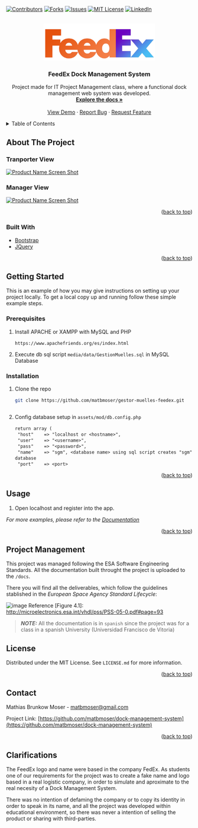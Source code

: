 <div id="top"></div>
<!--
*** Thanks for checking out the Best-README-Template. If you have a suggestion
*** that would make this better, please fork the repo and create a pull request
*** or simply open an issue with the tag "enhancement".
*** Don't forget to give the project a star!
*** Thanks again! Now go create something AMAZING! :D
-->



<!-- PROJECT SHIELDS -->
<!--
*** I'm using markdown "reference style" links for readability.
*** Reference links are enclosed in brackets [ ] instead of parentheses ( ).
*** See the bottom of this document for the declaration of the reference variables
*** for contributors-url, forks-url, etc. This is an optional, concise syntax you may use.
*** https://www.markdownguide.org/basic-syntax/#reference-style-links
-->
[![Contributors][contributors-shield]][contributors-url]
[![Forks][forks-shield]][forks-url]
[![Issues][issues-shield]][issues-url]
[![MIT License][license-shield]][license-url]
[![LinkedIn][linkedin-shield]][linkedin-url]



<!-- PROJECT LOGO -->
<br />
<div align="center">
  <a href="https://github.com/matbmoser/dock-management-system">
    <img src="media/img/feedex.png" alt="Logo" width="300" height="100">
  </a>

<h3 align="center">FeedEx Dock Management System</h3>

  <p align="center">
    Project made for IT Project Management class, where a functional dock management web system was developed.
    <br />
    <a href="https://github.com/matbmoser/dock-management-system"><strong>Explore the docs »</strong></a>
    <br />
    <br />
    <a href="https://github.com/matbmoser/dock-management-system">View Demo</a>
    ·
    <a href="https://github.com/matbmoser/dock-management-system/issues">Report Bug</a>
    ·
    <a href="https://github.com/matbmoser/dock-management-system/issues">Request Feature</a>
  </p>
</div>



<!-- TABLE OF CONTENTS -->
<details>
  <summary>Table of Contents</summary>
  <ol>
    <li>
      <a href="#about-the-project">About The Project</a>
      <ul>
        <li><a href="#built-with">Built With</a></li>
      </ul>
    </li>
    <li>
      <a href="#getting-started">Getting Started</a>
      <ul>
        <li><a href="#prerequisites">Prerequisites</a></li>
        <li><a href="#installation">Installation</a></li>
      </ul>
    </li>
    <li><a href="#license">License</a></li>
    <li><a href="#contact">Contact</a></li>
    <li><a href="#acknowledgments">Acknowledgments</a></li>
  </ol>
</details>



<!-- ABOUT THE PROJECT -->
## About The Project
### Tranporter View

[![Product Name Screen Shot][product-screenshot]]()

### Manager View

[![Product Name Screen Shot][product-screenshot2]]()

<p align="right">(<a href="#top">back to top</a>)</p>



### Built With

* [Bootstrap](https://getbootstrap.com)
* [JQuery](https://jquery.com)

<p align="right">(<a href="#top">back to top</a>)</p>



<!-- GETTING STARTED -->
## Getting Started

This is an example of how you may give instructions on setting up your project locally.
To get a local copy up and running follow these simple example steps.

### Prerequisites

1. Install APACHE or XAMPP with MySQL and PHP
   ```
   https://www.apachefriends.org/es/index.html

2. Execute db sql script `media/data/GestionMuelles.sql` in MySQL Database

### Installation

1. Clone the repo
   ```sh
   git clone https://github.com/matbmoser/gestor-muelles-feedex.git
   ```

   ```
2. Config database setup in `assets/mod/db.config.php`
   ```
   return array (
    "host"    => "localhost or <hostname>",
    "user"    => "<username>",
    "pass"    => "<password>",
    "name"    => "sgm", <database name> using sql script creates "sgm" database
    "port"    => <port>
   ```

<p align="right">(<a href="#top">back to top</a>)</p>



<!-- USAGE EXAMPLES -->
## Usage

1. Open localhost and register into the app.

_For more examples, please refer to the [Documentation](https://example.com)_

<p align="right">(<a href="#top">back to top</a>)</p>


## Project Management
This project was managed following the ESA Software Engineering Standards.
All the documentation built throught the project is uploaded to the `/docs`.

There you will find all the deliverables, which follow the guidelines stablished in the *European Space Agency Standard Lifecycle*:  

![image](https://user-images.githubusercontent.com/71728767/203662722-f6aea22f-d920-4083-88ad-979d730a56e2.png)
Reference [Figure 4.1]: http://microelectronics.esa.int/vhdl/pss/PSS-05-0.pdf#page=93

> **_NOTE:_**  All the documentation is in `spanish` since the project was for a class in a spanish University (Universidad Francisco de Vitoria)


<!-- LICENSE -->
## License

Distributed under the MIT License. See `LICENSE.md` for more information.

<p align="right">(<a href="#top">back to top</a>)</p>



<!-- CONTACT -->
## Contact

Mathias Brunkow Moser - matbmoser@gmail.com

Project Link: [https://github.com/matbmoser/dock-management-system](https://github.com/matbmoser/dock-management-system)

<p align="right">(<a href="#top">back to top</a>)</p>



## Clarifications
The FeedEx logo and name were based in the company FedEx. As students one of our requirements for the project was to create a fake name and logo based in a real logistic company, in order to simulate and aproximate to the real necesity of a Dock Management System.

There was no intention of defaming the company or to copy its identity in order to speak in its name, and all the project was developed within educational environment, so there was never a intention of selling the product or sharing with third-parties.


<!-- MARKDOWN LINKS & IMAGES -->
<!-- https://www.markdownguide.org/basic-syntax/#reference-style-links -->
[contributors-shield]: https://img.shields.io/github/contributors/matbmoser/dock-management-system.svg?style=for-the-badge
[contributors-url]: https://github.com/matbmoser/dock-management-system/graphs/contributors
[forks-shield]: https://img.shields.io/github/forks/matbmoser/dock-management-system.svg?style=for-the-badge
[forks-url]: https://github.com/matbmoser/dock-management-system/network/members
[stars-shield]: https://img.shields.io/github/stars/matbmoser/dock-management-system.svg?style=for-the-badge
[stars-url]: https://github.com/matbmoser/dock-management-system/stargazers
[issues-shield]: https://img.shields.io/github/issues/matbmoser/dock-management-system.svg?style=for-the-badge
[issues-url]: https://github.com/matbmoser/dock-management-system/issues
[license-shield]: https://img.shields.io/github/license/matbmoser/dock-management-system.svg?style=for-the-badge
[license-url]: https://github.com/matbmoser/dock-management-system/blob/master/LICENSE.md
[linkedin-shield]: https://img.shields.io/badge/-LinkedIn-black.svg?style=for-the-badge&logo=linkedin&colorB=555
[linkedin-url]: https://linkedin.com/in/mathias-brunkow-moser
[product-screenshot]: images/screenshot.png
[product-screenshot2]: images/screenshot2.png
